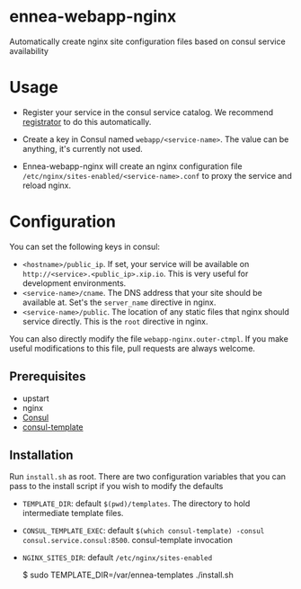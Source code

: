 ennea-webapp-nginx
==================

Automatically create nginx site configuration files based on consul service availability

# Usage

- Register your service in the consul service catalog.  We recommend [registrator](https://progrium/registrator) to do this automatically.

- Create a key in Consul named `webapp/<service-name>`.  The value can be anything, it's currently not used.

- Ennea-webapp-nginx will create an nginx configuration file `/etc/nginx/sites-enabled/<service-name>.conf` to proxy the service and reload nginx.

# Configuration

You can set the following keys in consul:

- `<hostname>/public_ip`.  If set, your service will be available on `http://<service>.<public_ip>.xip.io`.  This is very useful for development environments.
- `<service-name>/cname`.  The DNS address that your site should be available at.  Set's the `server_name` directive in nginx.
- `<service-name>/public`.  The location of any static files that nginx should service directly.  This is the `root` directive in nginx.

You can also directly modify the file `webapp-nginx.outer-ctmpl`.  If you make useful modifications to this file, pull requests are always welcome.

## Prerequisites

- upstart
- nginx
- [Consul](http://consul.io)
- [consul-template](https://github.com/hashicorp/consul-template)

## Installation

Run `install.sh` as root.   There are two configuration variables that you can pass to the install script if you wish to modify the defaults

- `TEMPLATE_DIR`: default `$(pwd)/templates`.  The directory to hold intermediate template files.
- `CONSUL_TEMPLATE_EXEC`: default `$(which consul-template) -consul consul.service.consul:8500`.  consul-template invocation
- `NGINX_SITES_DIR`: default `/etc/nginx/sites-enabled`

     $ sudo TEMPLATE_DIR=/var/ennea-templates ./install.sh
